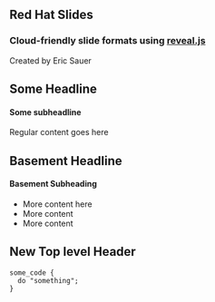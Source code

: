 ## Red Hat Slides

### Cloud-friendly slide formats using [reveal.js](https://github.com/hakimel/reveal.js)

Created by Eric Sauer



<!-- .slide: class="has-light-background" -->
## Some Headline

#### Some subheadline

Regular content goes here


## Basement Headline

#### Basement Subheading

 - More content here
 - More content
 - More content



## New Top level Header

```
some_code {
  do "something";
}
```
